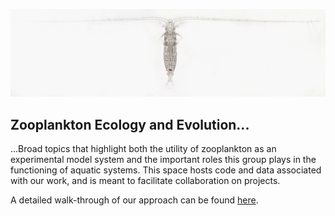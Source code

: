 ![](images/banner.jpg)

## Zooplankton Ecology and Evolution...

...Broad topics that highlight both the utility of zooplankton as an experimental model system and the important roles this group plays in the functioning of aquatic systems. This space hosts code and data associated with our work, and is meant to facilitate collaboration on projects.

A detailed walk-through of our approach can be found [here](https://github.com/ZoopEcoEvo/.github/blob/main/pages/workflow.md). 
